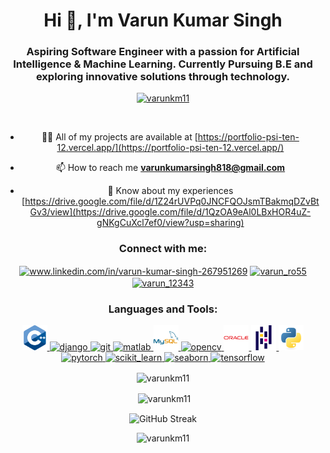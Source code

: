 <div align="center">
<h1 align="center">Hi 👋, I'm Varun Kumar Singh</h1>
<h3 align="center">Aspiring Software Engineer with a passion for Artificial Intelligence & Machine Learning. Currently Pursuing B.E and exploring innovative solutions through technology.</h3>



<p align="center"> <a href="https://github.com/ryo-ma/github-profile-trophy"><img src="https://github-profile-trophy.vercel.app/?username=varunkm11" alt="varunkm11" /></a> </p>

<p align="center"> <a href="https://twitter.com/" target="blank"><img src="https://img.shields.io/twitter/follow/?logo=twitter&style=for-the-badge" alt="" /></a> </p>

- 👨‍💻 All of my projects are available at [https://portfolio-psi-ten-12.vercel.app/](https://portfolio-psi-ten-12.vercel.app/)
  
- 📫 How to reach me **varunkumarsingh818@gmail.com**
  
- 📄 Know about my experiences [https://drive.google.com/file/d/1Z24rUVPq0JNCFQOJsmTBakmqDZvBtGv3/view](https://drive.google.com/file/d/1QzOA9eAl0LBxHOR4uZ-gNKgCuXcl7ef0/view?usp=sharing)

<h3 align="center">Connect with me:</h3>
<p align="center">
<a href="https://www.linkedin.com/in/varun-kumar-singh-267951269/" target="blank"><img align="center" src="https://raw.githubusercontent.com/rahuldkjain/github-profile-readme-generator/master/src/images/icons/Social/linked-in-alt.svg" alt="www.linkedin.com/in/varun-kumar-singh-267951269" height="30" width="40" /></a>
<a href="https://instagram.com/varun_ro55" target="blank"><img align="center" src="https://raw.githubusercontent.com/rahuldkjain/github-profile-readme-generator/master/src/images/icons/Social/instagram.svg" alt="varun_ro55" height="30" width="40" /></a>
<a href="https://www.leetcode.com/varun_12343" target="blank"><img align="center" src="https://raw.githubusercontent.com/rahuldkjain/github-profile-readme-generator/master/src/images/icons/Social/leet-code.svg" alt="varun_12343" height="30" width="40" /></a>
</p>

<h3 align="center">Languages and Tools:</h3>
<p align="center"> <a href="https://www.w3schools.com/cpp/" target="_blank" rel="noreferrer"> <img src="https://raw.githubusercontent.com/devicons/devicon/master/icons/cplusplus/cplusplus-original.svg" alt="cplusplus" width="40" height="40"/> </a> <a href="https://www.djangoproject.com/" target="_blank" rel="noreferrer"> <img src="https://cdn.worldvectorlogo.com/logos/django.svg" alt="django" width="40" height="40"/> <a href="https://git-scm.com/" target="_blank" rel="noreferrer"> <img src="https://www.vectorlogo.zone/logos/git-scm/git-scm-icon.svg" alt="git" width="40" height="40"/> <a href="https://www.mathworks.com/" target="_blank" rel="noreferrer"> <img src="https://upload.wikimedia.org/wikipedia/commons/2/21/Matlab_Logo.png" alt="matlab" width="40" height="40"/> </a> <a href="https://www.mysql.com/" target="_blank" rel="noreferrer"> <img src="https://raw.githubusercontent.com/devicons/devicon/master/icons/mysql/mysql-original-wordmark.svg" alt="mysql" width="40" height="40"/> </a> <a href="https://opencv.org/" target="_blank" rel="noreferrer"> <img src="https://www.vectorlogo.zone/logos/opencv/opencv-icon.svg" alt="opencv" width="40" height="40"/> </a> <a href="https://www.oracle.com/" target="_blank" rel="noreferrer"> <img src="https://raw.githubusercontent.com/devicons/devicon/master/icons/oracle/oracle-original.svg" alt="oracle" width="40" height="40"/> </a> <a href="https://pandas.pydata.org/" target="_blank" rel="noreferrer"> <img src="https://raw.githubusercontent.com/devicons/devicon/2ae2a900d2f041da66e950e4d48052658d850630/icons/pandas/pandas-original.svg" alt="pandas" width="40" height="40"/> </a><a href="https://www.python.org" target="_blank" rel="noreferrer"> <img src="https://raw.githubusercontent.com/devicons/devicon/master/icons/python/python-original.svg" alt="python" width="40" height="40"/> </a> <a href="https://pytorch.org/" target="_blank" rel="noreferrer"> <img src="https://www.vectorlogo.zone/logos/pytorch/pytorch-icon.svg" alt="pytorch" width="40" height="40"/> </a> <a href="https://scikit-learn.org/" target="_blank" rel="noreferrer"> <img src="https://upload.wikimedia.org/wikipedia/commons/0/05/Scikit_learn_logo_small.svg" alt="scikit_learn" width="40" height="40"/> </a> <a href="https://seaborn.pydata.org/" target="_blank" rel="noreferrer"> <img src="https://seaborn.pydata.org/_images/logo-mark-lightbg.svg" alt="seaborn" width="40" height="40"/> </a> <a href="https://www.tensorflow.org" target="_blank" rel="noreferrer"> <img src="https://www.vectorlogo.zone/logos/tensorflow/tensorflow-icon.svg" alt="tensorflow" width="40" height="40"/> </a> </p>

<p><img align="center" src="https://github-readme-stats.vercel.app/api/top-langs?username=varunkm11&show_icons=true&locale=en&layout=compact" alt="varunkm11" /></p>

<p>&nbsp;<img align="center" src="https://github-readme-stats.vercel.app/api?username=varunkm11&show_icons=true&locale=en" alt="varunkm11" /></p>

<p><img align="center" src="https://github-readme-streak-stats.herokuapp.com/?user=varunkm11&" alt="GitHub Streak" /></p>

<p align="center"> <img src="https://komarev.com/ghpvc/?username=varunkm11&label=Profile%20views&color=0e75b6&style=flat" alt="varunkm11" /> </p>

</div>
